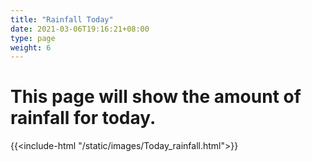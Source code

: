 ```yaml
---
title: "Rainfall Today"
date: 2021-03-06T19:16:21+08:00
type: page
weight: 6
---
```


# This page will show the amount of rainfall for today.

{{<include-html "/static/images/Today_rainfall.html">}}
